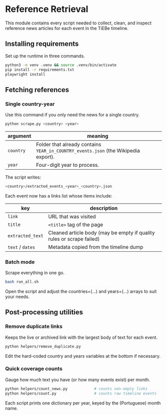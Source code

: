 # Reference Retrieval

This module contains every script needed to collect, clean, and inspect reference news articles for each event in the TiEBe timeline.

## Installing requirements
Set up the runtime in three commands.

```bash
python3 -m venv .venv && source .venv/bin/activate
pip install -r requirements.txt         
playwright install  
```

## Fetching references

### Single country-year
Use this command if you only need the news for a single country.

```bash
python scrape.py <country> <year>
```

| argument  | meaning                                                                            |
| --------- | ---------------------------------------------------------------------------------- |
| `country` | Folder that already contains `YEAR_in_COUNTRY_events.json` (the Wikipedia export). |
| `year`    | Four-digit year to process.                                                        |

The script writes:
```bash
<country>/extracted_events_<year>_<country>.json
```
Each event now has a links list whose items include:

| key              | description                                                 |
| ---------------- | ----------------------------------------------------------- |
| `link`           | URL that was visited                                        |
| `title`          | `<title>` tag of the page                                   |
| `extracted_text` | Cleaned article body (may be empty if quality rules or scrape failed) |
| `text` / `dates` | Metadata copied from the timeline dump                      |

### Batch mode
Scrape everything in one go.

```bash
bash run_all.sh
```
Open the script and adjust the countries=(...) and years=(...) arrays to suit your needs.

## Post-processing utilities

### Remove duplicate links
Keeps the live or archived link with the largest body of text for each event.

```bash
python helpers/remove_duplicate.py
```
Edit the hard-coded country and years variables at the bottom if necessary.

### Quick coverage counts
Gauge how much text you have (or how many events exist) per month.

``` bash
python helpers/count_news.py            # counts non-empty links
python helpers/count.py                 # counts raw timeline events
```
Each script prints one dictionary per year, keyed by the (Portuguese) month name.

